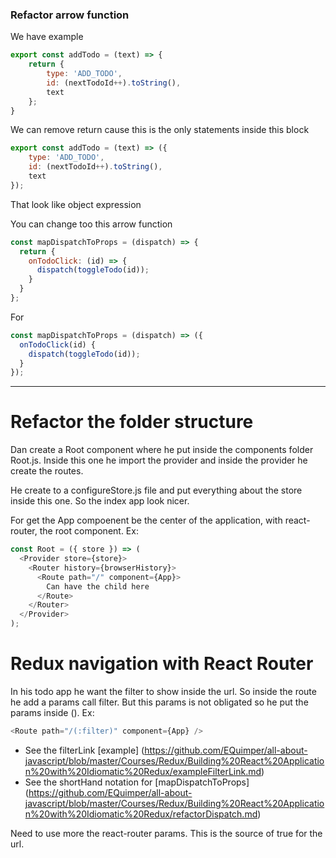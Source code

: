 ### Refactor arrow function

We have example
```javascript
export const addTodo = (text) => {
    return {
        type: 'ADD_TODO',
        id: (nextTodoId++).toString(),
        text
    };
}
```

We can remove return cause this is the only statements inside this block

```javascript
export const addTodo = (text) => ({
    type: 'ADD_TODO',
    id: (nextTodoId++).toString(),
    text
});
```

That look like object expression

You can change too this arrow function

```javascript
const mapDispatchToProps = (dispatch) => {
  return {
    onTodoClick: (id) => {
      dispatch(toggleTodo(id));
    }
  }
};
```

For

```javascript
const mapDispatchToProps = (dispatch) => ({
  onTodoClick(id) {
    dispatch(toggleTodo(id));
  }
});
```

---

# Refactor the folder structure

Dan create a Root component where he put inside the components folder Root.js. Inside this one he import the provider and inside the provider he create the routes.

He create to a configureStore.js file and put everything about the store inside this one. So the index app look nicer.

For get the App compoenent be the center of the application, with react-router, the root component.
Ex:

```javascript
const Root = ({ store }) => (
  <Provider store={store}>
    <Router history={browserHistory}>
      <Route path="/" component={App}>
        Can have the child here
      </Route>
    </Router>
  </Provider>
);
```

# Redux navigation with React Router

In his todo app he want the filter to show inside the url. So inside the route he add a params call filter. But this params is not obligated so he put the params inside ().
Ex:

```javascript
<Route path="/(:filter)" component={App} />
```

- See the filterLink [example] (https://github.com/EQuimper/all-about-javascript/blob/master/Courses/Redux/Building%20React%20Application%20with%20Idiomatic%20Redux/exampleFilterLink.md)
- See the shortHand notation for [mapDispatchToProps] (https://github.com/EQuimper/all-about-javascript/blob/master/Courses/Redux/Building%20React%20Application%20with%20Idiomatic%20Redux/refactorDispatch.md)

Need to use more the react-router params. This is the source of true for the url.

